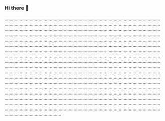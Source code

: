### Hi there 👋

.....................................................................................................................................................................................................................................................................................................................................................................................................................................................................................................................................................................................................................................................................................................................................................................................................................................................................................................................................................................................................................................................................................................................................................................................................................................................................................................................................................................................................................................................................................................................................................................................................................................................................................................................................................................................................................................................................................................................................................................................................................................................................................................................................................................................................................................................................................................................................................................